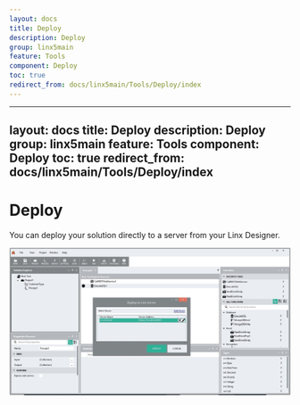 ```yaml
---
layout: docs
title: Deploy
description: Deploy
group: linx5main
feature: Tools
component: Deploy
toc: true
redirect_from: docs/linx5main/Tools/Deploy/index
---
```

---
layout: docs
title: Deploy
description: Deploy
group: linx5main
feature: Tools
component: Deploy
toc: true
redirect_from: docs/linx5main/Tools/Deploy/index
---
Deploy
======

You can deploy your solution directly to a server from your Linx
Designer.

![](deploy-view.jpg)
